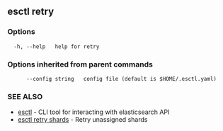 ## esctl retry



### Options

```
  -h, --help   help for retry
```

### Options inherited from parent commands

```
      --config string   config file (default is $HOME/.esctl.yaml)
```

### SEE ALSO

* [esctl](esctl.md)	 - CLI tool for interacting with elasticsearch API
* [esctl retry shards](esctl_retry_shards.md)	 - Retry unassigned shards

